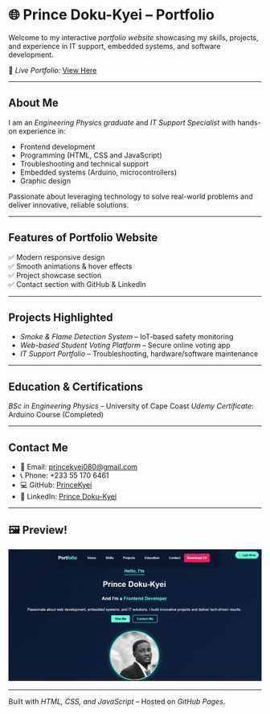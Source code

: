 # 🌐 Prince Doku-Kyei – Portfolio

Welcome to my interactive *portfolio website* showcasing my skills, projects, and experience in IT support, embedded systems, and software development.  

🔗 *Live Portfolio:* [View Here](https://princekyei.github.io/PRINCE-PORTFOLIO/)  

---

## About Me
I am an *Engineering Physics graduate* and *IT Support Specialist* with hands-on experience in:
- Frontend development
- Programming (HTML, CSS and JavaScript)
- Troubleshooting and technical support
- Embedded systems (Arduino, microcontrollers)
- Graphic design  

Passionate about leveraging technology to solve real-world problems and deliver innovative, reliable solutions.

---

## Features of Portfolio Website
✅ Modern responsive design  
✅ Smooth animations & hover effects  
✅ Project showcase section  
✅ Contact section with GitHub & LinkedIn  

---

## Projects Highlighted
- *Smoke & Flame Detection System* – IoT-based safety monitoring  
- *Web-based Student Voting Platform* – Secure online voting app  
- *IT Support Portfolio* – Troubleshooting, hardware/software maintenance  

---

## Education & Certifications
*BSc in Engineering Physics* – University of Cape Coast
*Udemy Certificate*: Arduino Course (Completed)  

---

## Contact Me
- 📧 Email: [princekyei080@gmail.com](mailto:princekyei080@gmail.com)  
- 📞 Phone: +233 55 170 6461  
- 💻 GitHub: [PrinceKyei](https://github.com/PrinceKyei)  
- 🔗 LinkedIn: [Prince Doku-Kyei](https://gh.linkedin.com/in/prince-doku-kyei-45646b26b)  

---

## 🖼 Preview!
![Portfolio preview](<Portfolio dark mode.png>)

---

Built with *HTML, CSS, and JavaScript* – Hosted on *GitHub Pages*.
